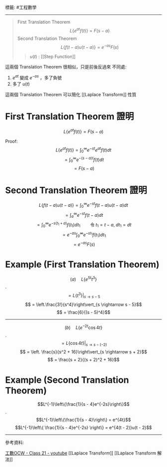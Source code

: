 標籤: #工程數學 

---

>First Translation Theorem
> $$L\{e^{at}f(t)\} = F(s - a)$$
> Second Translation Theorem
> $$L\{f(t - a)u(t - a)\} = e^{-as}F(s)$$
> > $u(t)$ : [[Step Function]]

這兩個 Translation Theorem 很相似，只是前後反過來
不同處:
1. $e^{at}$ 變成 $e^{-as}$ ，多了負號
2. 多了 $u(t)$

這兩個 Translation Theorem 可以簡化 [[Laplace Transform]] 性質

# First Translation Theorem 證明

$$L\{e^{at}f(t)\} = F(s - a)$$

Proof:
$$L\{e^{at}f(t)\} = \int_0^{\infty}e^{-st}e^{at}f(t)dt$$
$$ = \int_{0}^\infty e^{-(s - a)t}f(t)dt$$
$$ = F(s - a)$$

# Second Translation Theorem 證明

$$L\{f(t - a)u(t - a)\} = \int_0^\infty e^{-st}f(t - a)u(t - a)dt$$
$$ = \int_{a}^{\infty}e^{-st}f(t - a)dt$$
$$ = \int_{0}^{\infty}e^{-s(t_1 + a)}f(t_1)dt_1 \qquad \text{令} \; t_1 = t - a,\; dt_1 = dt$$
$$ = e^{-as}\int_{0}^\infty e^{-st_1}f(t_1)dt_1$$
$$ = e^{-as}F(s)$$

# Example (First Translation Theorem)

$$(a)\quad L\{e^{5t}t^3\}$$
.
$$ = \left.L\{t^3\}\right\vert_{s \rightarrow s - 5}$$
$$ = \left.\frac{3!}{s^4}\right\vert_{s \rightarrow s - 5}$$
$$ = \frac{6}{(s - 5)^4}$$

---

$$(b)\quad L\{e^{-2t}\cos 4t\}$$
.
$$ = \left. L\{\cos 4t\}\right\vert_{s\rightarrow s - (-2)}$$
$$ = \left. \frac{s}{s^2 + 16}\right\vert_{s \rightarrow s + 2}$$
$$ = \frac{s + 2}{(s + 2)^2 + 16}$$

# Example (Second Translation Theorem)

$$L^{-1}\left\{\frac{1}{s - 4}e^{-2s}\right\}$$
.
$$L^{-1}\left\{\frac{1}{s - 4}\right\} = e^{4t}$$
$$L^{-1}\left\{ \frac{1}{s - 4}e^{-2s} \right\} = e^{4(t - 2)}u(t - 2)$$

---

參考資料:

[工數OCW - Class 21 - youtube](https://youtu.be/0sAa2XUDXMs)
[[Laplace Transform]]
[[Laplace Transform 解法]]